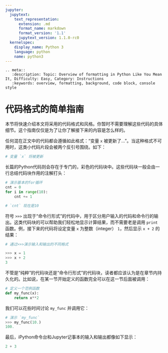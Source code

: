 ```yaml
---
jupyter:
  jupytext:
    text_representation:
      extension: .md
      format_name: markdown
      format_version: '1.1'
      jupytext_version: 1.1.0-rc0
  kernelspec:
    display_name: Python 3
    language: python
    name: python3
---
```


```raw_mimetype="text/restructuredtext"
.. meta::
   :description: Topic: Overview of formatting in Python Like You Mean It, Difficulty: Easy, Category: Instructions
   :keywords: overview, formatting, background, code block, console style
```

<!-- #region -->
# 代码格式的简单指南
本节将快速介绍本文将采用的代码格式和风格。你暂时不需要理解这些代码的具体细节。这个指南仅仅是为了让你了解接下来的内容是怎么样的。

任何混在正文中的代码都会遵循如此格式：“变量 `x` 被更新了...”。当这种格式不可用时，这类小代码片段会被两个反引号围绕。如下：

```python
# 变量 `x` 将被更新
```

长篇的Python代码则会存在于专门的，彩色的代码块中。这些代码块一般会由一行总结代码块作用的注解打头：

```python
# 演示基本的for循环
cnt = 0
for i in range(10):
    cnt += 1

# `cnt` 现在是10
```

符号 `>>>` 出现于“命令行形式”的代码中，用于区分用户输入的代码和命令行的输出。这类代码块的可以帮助我们轻松地显示计算结果，而不需要老是调用 `print` 函数。例，接下来的代码将设定变量 `x` 为整数（integer） `1`，然后显示 `x + 2` 的结果：

```python
# 通过>>>演示输入和输出的不同格式

>>> x = 1
>>> x + 2
3
```

不管是“纯粹”的代码块还是“命令行形式”的代码块，读者都应该认为是在章节内持久化的。比如说，在某一节开始定义的函数完全可以在这一节后面被调用：
```python
# 定义一个范例函数
def my_func(x):
    return x**2
```

我们可以花些时间讨论 `my_func` 并调用它：
```python
# 演示 `my_func`
>>> my_func(10.)
100.
```

最后，iPython命令台和Jupyter记事本的输入和输出都像如下显示：
<!-- #endregion -->

```python
2 + 3
```
